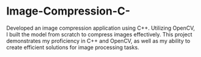 # Image-Compression-C-
Developed an image compression application using C++. Utilizing OpenCV, I built the model from scratch to compress images effectively. This project demonstrates my proficiency in C++ and OpenCV, as well as my ability to create efficient solutions for image processing tasks.
